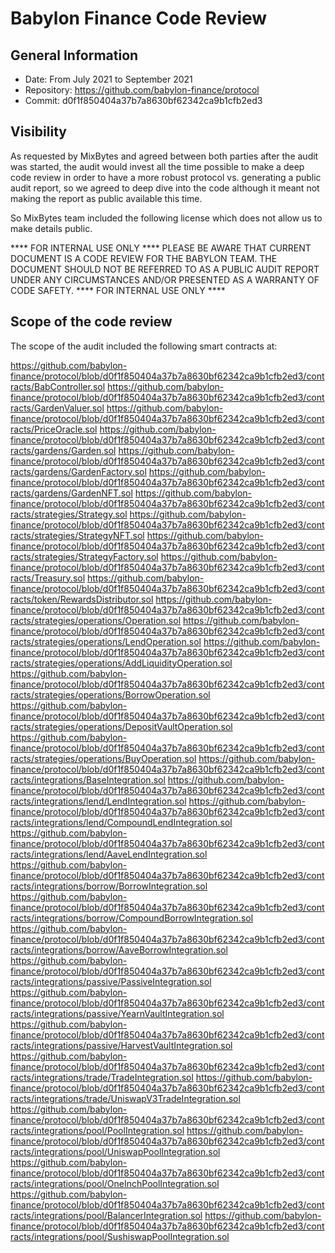 # Babylon Finance Code Review

## General Information

* Date: From July 2021 to September 2021
* Repository: https://github.com/babylon-finance/protocol
* Commit: d0f1f850404a37b7a8630bf62342ca9b1cfb2ed3

## Visibility

As requested by MixBytes and agreed between both parties after the audit was started, the audit would invest all the time possible to make a deep code review in order to have a more robust protocol vs. generating a public audit report, so we agreed to deep dive into the code although it meant not making the report as public available this time. 

So MixBytes team included the following license which does not allow us to make details public.

**** FOR INTERNAL USE ONLY ****
PLEASE BE AWARE THAT CURRENT DOCUMENT IS A CODE REVIEW FOR THE BABYLON TEAM.
THE DOCUMENT SHOULD NOT BE REFERRED TO AS A PUBLIC AUDIT REPORT UNDER ANY CIRCUMSTANCES AND/OR PRESENTED AS A WARRANTY OF CODE SAFETY.
**** FOR INTERNAL USE ONLY ****


## Scope of the code review


The scope of the audit included the following smart contracts at:

https://github.com/babylon-finance/protocol/blob/d0f1f850404a37b7a8630bf62342ca9b1cfb2ed3/contracts/BabController.sol
https://github.com/babylon-finance/protocol/blob/d0f1f850404a37b7a8630bf62342ca9b1cfb2ed3/contracts/GardenValuer.sol
https://github.com/babylon-finance/protocol/blob/d0f1f850404a37b7a8630bf62342ca9b1cfb2ed3/contracts/PriceOracle.sol
https://github.com/babylon-finance/protocol/blob/d0f1f850404a37b7a8630bf62342ca9b1cfb2ed3/contracts/gardens/Garden.sol
https://github.com/babylon-finance/protocol/blob/d0f1f850404a37b7a8630bf62342ca9b1cfb2ed3/contracts/gardens/GardenFactory.sol
https://github.com/babylon-finance/protocol/blob/d0f1f850404a37b7a8630bf62342ca9b1cfb2ed3/contracts/gardens/GardenNFT.sol
https://github.com/babylon-finance/protocol/blob/d0f1f850404a37b7a8630bf62342ca9b1cfb2ed3/contracts/strategies/Strategy.sol
https://github.com/babylon-finance/protocol/blob/d0f1f850404a37b7a8630bf62342ca9b1cfb2ed3/contracts/strategies/StrategyNFT.sol
https://github.com/babylon-finance/protocol/blob/d0f1f850404a37b7a8630bf62342ca9b1cfb2ed3/contracts/strategies/StrategyFactory.sol
https://github.com/babylon-finance/protocol/blob/d0f1f850404a37b7a8630bf62342ca9b1cfb2ed3/contracts/Treasury.sol
https://github.com/babylon-finance/protocol/blob/d0f1f850404a37b7a8630bf62342ca9b1cfb2ed3/contracts/token/RewardsDistributor.sol
https://github.com/babylon-finance/protocol/blob/d0f1f850404a37b7a8630bf62342ca9b1cfb2ed3/contracts/strategies/operations/Operation.sol
https://github.com/babylon-finance/protocol/blob/d0f1f850404a37b7a8630bf62342ca9b1cfb2ed3/contracts/strategies/operations/LendOperation.sol
https://github.com/babylon-finance/protocol/blob/d0f1f850404a37b7a8630bf62342ca9b1cfb2ed3/contracts/strategies/operations/AddLiquidityOperation.sol
https://github.com/babylon-finance/protocol/blob/d0f1f850404a37b7a8630bf62342ca9b1cfb2ed3/contracts/strategies/operations/BorrowOperation.sol
https://github.com/babylon-finance/protocol/blob/d0f1f850404a37b7a8630bf62342ca9b1cfb2ed3/contracts/strategies/operations/DepositVaultOperation.sol
https://github.com/babylon-finance/protocol/blob/d0f1f850404a37b7a8630bf62342ca9b1cfb2ed3/contracts/strategies/operations/BuyOperation.sol
https://github.com/babylon-finance/protocol/blob/d0f1f850404a37b7a8630bf62342ca9b1cfb2ed3/contracts/integrations/BaseIntegration.sol
https://github.com/babylon-finance/protocol/blob/d0f1f850404a37b7a8630bf62342ca9b1cfb2ed3/contracts/integrations/lend/LendIntegration.sol
https://github.com/babylon-finance/protocol/blob/d0f1f850404a37b7a8630bf62342ca9b1cfb2ed3/contracts/integrations/lend/CompoundLendIntegration.sol
https://github.com/babylon-finance/protocol/blob/d0f1f850404a37b7a8630bf62342ca9b1cfb2ed3/contracts/integrations/lend/AaveLendIntegration.sol
https://github.com/babylon-finance/protocol/blob/d0f1f850404a37b7a8630bf62342ca9b1cfb2ed3/contracts/integrations/borrow/BorrowIntegration.sol
https://github.com/babylon-finance/protocol/blob/d0f1f850404a37b7a8630bf62342ca9b1cfb2ed3/contracts/integrations/borrow/CompoundBorrowIntegration.sol
https://github.com/babylon-finance/protocol/blob/d0f1f850404a37b7a8630bf62342ca9b1cfb2ed3/contracts/integrations/borrow/AaveBorrowIntegration.sol
https://github.com/babylon-finance/protocol/blob/d0f1f850404a37b7a8630bf62342ca9b1cfb2ed3/contracts/integrations/passive/PassiveIntegration.sol
https://github.com/babylon-finance/protocol/blob/d0f1f850404a37b7a8630bf62342ca9b1cfb2ed3/contracts/integrations/passive/YearnVaultIntegration.sol
https://github.com/babylon-finance/protocol/blob/d0f1f850404a37b7a8630bf62342ca9b1cfb2ed3/contracts/integrations/passive/HarvestVaultIntegration.sol
https://github.com/babylon-finance/protocol/blob/d0f1f850404a37b7a8630bf62342ca9b1cfb2ed3/contracts/integrations/trade/TradeIntegration.sol
https://github.com/babylon-finance/protocol/blob/d0f1f850404a37b7a8630bf62342ca9b1cfb2ed3/contracts/integrations/trade/UniswapV3TradeIntegration.sol
https://github.com/babylon-finance/protocol/blob/d0f1f850404a37b7a8630bf62342ca9b1cfb2ed3/contracts/integrations/pool/PoolIntegration.sol
https://github.com/babylon-finance/protocol/blob/d0f1f850404a37b7a8630bf62342ca9b1cfb2ed3/contracts/integrations/pool/UniswapPoolIntegration.sol
https://github.com/babylon-finance/protocol/blob/d0f1f850404a37b7a8630bf62342ca9b1cfb2ed3/contracts/integrations/pool/OneInchPoolIntegration.sol
https://github.com/babylon-finance/protocol/blob/d0f1f850404a37b7a8630bf62342ca9b1cfb2ed3/contracts/integrations/pool/BalancerIntegration.sol
https://github.com/babylon-finance/protocol/blob/d0f1f850404a37b7a8630bf62342ca9b1cfb2ed3/contracts/integrations/pool/SushiswapPoolIntegration.sol
